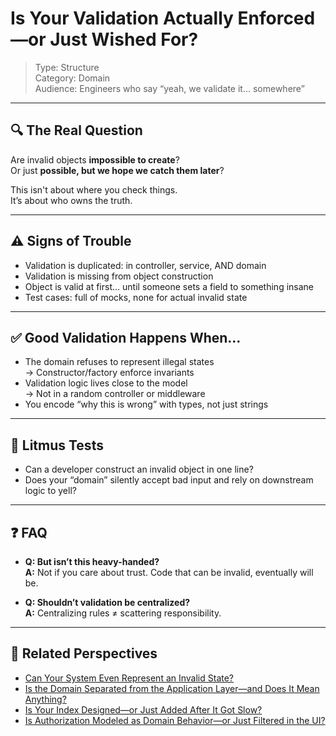 # Is Your Validation Actually Enforced—or Just Wished For?

> Type: Structure  
> Category: Domain  
> Audience: Engineers who say “yeah, we validate it... somewhere”

---

## 🔍 The Real Question

Are invalid objects **impossible to create**?  
Or just **possible, but we hope we catch them later**?

This isn't about where you check things.  
It’s about who owns the truth.

---

## ⚠️ Signs of Trouble

- Validation is duplicated: in controller, service, AND domain  
- Validation is missing from object construction  
- Object is valid at first... until someone sets a field to something insane  
- Test cases: full of mocks, none for actual invalid state

---

## ✅ Good Validation Happens When…

- The domain refuses to represent illegal states  
  → Constructor/factory enforce invariants  
- Validation logic lives close to the model  
  → Not in a random controller or middleware  
- You encode “why this is wrong” with types, not just strings

---

## 🧠 Litmus Tests

- Can a developer construct an invalid object in one line?  
- Does your “domain” silently accept bad input and rely on downstream logic to yell?

---

## ❓ FAQ

- **Q: But isn’t this heavy-handed?**  
  **A:** Not if you care about trust. Code that can be invalid, eventually will be.

- **Q: Shouldn’t validation be centralized?**  
  **A:** Centralizing rules ≠ scattering responsibility.

---

## 🔗 Related Perspectives

- [Can Your System Even Represent an Invalid State?](invalid-states.md)
- [Is the Domain Separated from the Application Layer—and Does It Mean Anything?](domain-separation.md)
- [Is Your Index Designed—or Just Added After It Got Slow?](../data/index-design.md)
- [Is Authorization Modeled as Domain Behavior—or Just Filtered in the UI?](domain-permissions.md)
